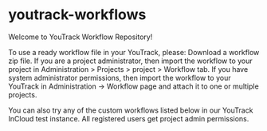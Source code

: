 youtrack-workflows
==================

Welcome to YouTrack Workflow Repository!

To use a ready workflow file in your YouTrack, please:
    Download a workflow zip file.
    If you are a project administrator, then import the workflow to your project in Administration > Projects > project > Workflow tab.
    If you have system administrator permissions, then import the workflow to your YouTrack in Administration -> Workflow page and attach it to one or multiple projects.

You can also try any of the custom workflows listed below in our YouTrack InCloud test instance. All registered users get project admin permissions.